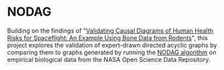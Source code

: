 # NODAG

Building on the findings of "[Validating Causal Diagrams of Human Health Risks for Spaceflight: An Example Using Bone Data from Rodents](https://www.mdpi.com/1813442)", this project explores the validation of expert-drawn directed acyclic graphs by comparing them to graphs generated by running the [NODAG algorithm](https://doi.org/10.48550/arXiv.2006.03005) on empirical biological data from the NASA Open Science Data Repository.
